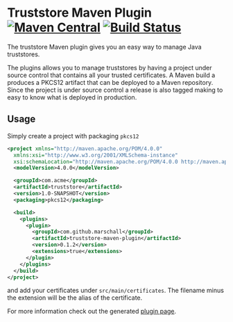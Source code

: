 Truststore Maven Plugin [![Maven Central](https://maven-badges.herokuapp.com/maven-central/com.github.marschall/truststore-maven-plugin/badge.svg)](https://maven-badges.herokuapp.com/maven-central/com.github.marschall/truststore-maven-plugin) [![Build Status](https://travis-ci.org/marschall/truststore-maven-plugin.svg?branch=master)](https://travis-ci.org/marschall/truststore-maven-plugin)
=======================

The truststore Maven plugin gives you an easy way to manage Java truststores.

The plugins allows you to manage truststores by having a project under source control that contains all your trusted certificates. A Maven build a produces a PKCS12 artifact that can be deployed to a Maven repository. Since the project is under source control a release is also tagged making to easy to know what is deployed in production.

Usage
-----

Simply create a project with packaging `pkcs12`


```xml
<project xmlns="http://maven.apache.org/POM/4.0.0"
  xmlns:xsi="http://www.w3.org/2001/XMLSchema-instance"
  xsi:schemaLocation="http://maven.apache.org/POM/4.0.0 http://maven.apache.org/xsd/maven-4.0.0.xsd">
  <modelVersion>4.0.0</modelVersion>

  <groupId>com.acme</groupId>
  <artifactId>truststore</artifactId>
  <version>1.0-SNAPSHOT</version>
  <packaging>pkcs12</packaging>

  <build>
    <plugins>
      <plugin>
        <groupId>com.github.marschall</groupId>
        <artifactId>truststore-maven-plugin</artifactId>
        <version>0.1.2</version>
        <extensions>true</extensions>
      </plugin>
    </plugins>
  </build>
</project>

```

and add your certificates under `src/main/certificates`. The filename minus the extension will be the alias of the certificate.


For more information check out the generated [plugin page](https://marschall.github.io/truststore-maven-plugin/).

